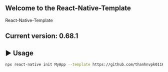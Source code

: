 ## Welcome to the React-Native-Template
React-Native-Template

## Current version: 0.68.1

## :arrow_forward: Usage

```sh
npx react-native init MyApp --template https://github.com/thanhnvpk01168/React-Native-Template.git
```